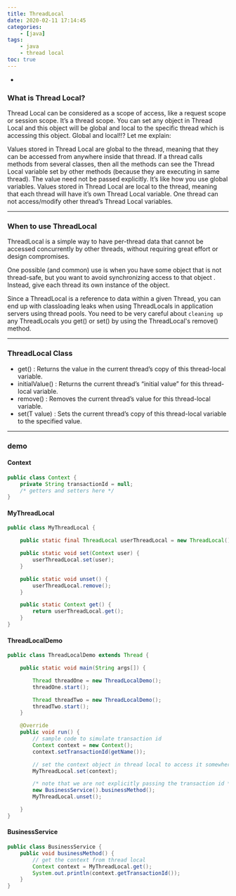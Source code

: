 ```yaml
---
title: ThreadLocal
date: 2020-02-11 17:14:45
categories:
    - [java]
tags:
    - java
    - thread local
toc: true
---
```


-

<!-- more -->

### What is Thread Local?

Thread Local can be considered as a scope of access, like a request scope or session scope. It’s a thread scope. You can set any object in Thread Local and this object will be global and local to the specific thread which is accessing this object. Global and local!!? Let me explain:

Values stored in Thread Local are global to the thread, meaning that they can be accessed from anywhere inside that thread. If a thread calls methods from several classes, then all the methods can see the Thread Local variable set by other methods (because they are executing in same thread). The value need not be passed explicitly. It’s like how you use global variables.
Values stored in Thread Local are local to the thread, meaning that each thread will have it’s own Thread Local variable. One thread can not access/modify other thread’s Thread Local variables.

---

### When to use ThreadLocal

ThreadLocal is a simple way to have per-thread data that cannot be accessed concurrently by other threads, without requiring great effort or design compromises.

One possible (and common) use is when you have some object that is not thread-safe, but you want to avoid synchronizing access to that object . Instead, give each thread its own instance of the object.

Since a ThreadLocal is a reference to data within a given Thread, you can end up with classloading leaks when using ThreadLocals in application servers using thread pools. You need to be very careful about `cleaning up` any ThreadLocals you get() or set() by using the ThreadLocal's remove() method.

---

### ThreadLocal Class

-   get() : Returns the value in the current thread’s copy of this thread-local variable.
-   initialValue() : Returns the current thread’s “initial value” for this thread-local variable.
-   remove() : Removes the current thread’s value for this thread-local variable.
-   set(T value) : Sets the current thread’s copy of this thread-local variable to the specified value.

---

### demo

#### Context

```java
public class Context {
    private String transactionId = null;
    /* getters and setters here */
}
```

#### MyThreadLocal

```java
public class MyThreadLocal {

    public static final ThreadLocal userThreadLocal = new ThreadLocal();

    public static void set(Context user) {
        userThreadLocal.set(user);
    }

    public static void unset() {
        userThreadLocal.remove();
    }

    public static Context get() {
        return userThreadLocal.get();
    }
}
```
#### ThreadLocalDemo


```java
public class ThreadLocalDemo extends Thread {

	public static void main(String args[]) {

		Thread threadOne = new ThreadLocalDemo();
		threadOne.start();

		Thread threadTwo = new ThreadLocalDemo();
		threadTwo.start();
	}

	@Override
	public void run() {
		// sample code to simulate transaction id
		Context context = new Context();
		context.setTransactionId(getName());

		// set the context object in thread local to access it somewhere else
		MyThreadLocal.set(context);

		/* note that we are not explicitly passing the transaction id */
		new BusinessService().businessMethod();
		MyThreadLocal.unset();

	}
}
```

#### BusinessService

```java
public class BusinessService {
	public void businessMethod() {
		// get the context from thread local
		Context context = MyThreadLocal.get();
		System.out.println(context.getTransactionId());
	}
}
```
